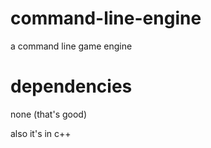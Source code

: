 # command-line-engine
a command line game engine

# dependencies
none (that's good)

also it's in c++